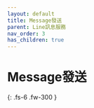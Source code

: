```yaml
---
layout: default
title: Message發送
parent: Line訊息服務
nav_order: 3
has_children: true
---
```


# Message發送

{: .fs-6 .fw-300 }